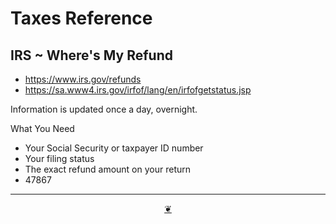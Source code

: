 # Taxes Reference


## IRS ~ Where's My Refund

* https://www.irs.gov/refunds
* https://sa.www4.irs.gov/irfof/lang/en/irfofgetstatus.jsp

Information is updated once a day, overnight.

What You Need

* Your Social Security or taxpayer ID number
* Your filing status
* The exact refund amount on your return
* 47867

***

<center title="Hello! Click me to go up to the top" ><a class=aDingbat href=javascript:window.scrollTo(0,0);> ❦ </a></center>
